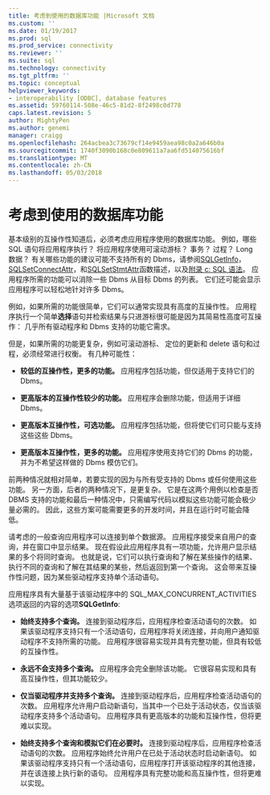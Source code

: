 ```yaml
---
title: 考虑到使用的数据库功能 |Microsoft 文档
ms.custom: ''
ms.date: 01/19/2017
ms.prod: sql
ms.prod_service: connectivity
ms.reviewer: ''
ms.suite: sql
ms.technology: connectivity
ms.tgt_pltfrm: ''
ms.topic: conceptual
helpviewer_keywords:
- interoperability [ODBC], database features
ms.assetid: 59760114-508e-46c5-81d2-8f2498c0d778
caps.latest.revision: 5
author: MightyPen
ms.author: genemi
manager: craigg
ms.openlocfilehash: 264acbea3c73679cf14e9459aea98c0a2a646b0a
ms.sourcegitcommit: 1740f3090b168c0e809611a7aa6fd514075616bf
ms.translationtype: MT
ms.contentlocale: zh-CN
ms.lasthandoff: 05/03/2018
---
```

# <a name="considering-database-features-to-use"></a>考虑到使用的数据库功能
基本级别的互操作性知道后，必须考虑应用程序使用的数据库功能。 例如，哪些 SQL 语句将应用程序执行？ 将应用程序使用可滚动游标？ 事务？ 过程？ Long 数据？ 有关哪些功能的建议可能不支持所有的 Dbms，请参阅[SQLGetInfo](../../../odbc/reference/syntax/sqlgetinfo-function.md)， [SQLSetConnectAttr](../../../odbc/reference/syntax/sqlsetconnectattr-function.md)，和[SQLSetStmtAttr](../../../odbc/reference/syntax/sqlsetstmtattr-function.md)函数描述，以及[附录 c: SQL 语法](../../../odbc/reference/appendixes/appendix-c-sql-grammar.md)。 应用程序所需的功能可以消除一些 Dbms 从目标 Dbms 的列表。 它们还可能会显示应用程序可以轻松地针对许多 Dbms。  
  
 例如，如果所需的功能很简单，它们可以通常实现具有高度的互操作性。 应用程序执行一个简单**选择**语句并检索结果与只进游标很可能是因为其简易性高度可互操作： 几乎所有驱动程序和 Dbms 支持的功能它需求。  
  
 但是，如果所需的功能更复杂，例如可滚动游标、 定位的更新和 delete 语句和过程，必须经常进行权衡。 有几种可能性：  
  
-   **较低的互操作性，更多的功能。** 应用程序包括功能，但仅适用于支持它们的 Dbms。  
  
-   **更高版本的互操作性较少的功能。** 应用程序会删除功能，但适用于详细 Dbms。  
  
-   **更高版本互操作性，可选功能。** 应用程序包括功能，但将使它们可只能与支持这些这些 Dbms。  
  
-   **更高版本互操作性，更多的功能。** 应用程序使用支持它们的 Dbms 的功能，并为不希望这样做的 Dbms 模仿它们。  
  
 前两种情况就相对简单，若要实现的因为与所有受支持的 Dbms 或任何使用这些功能。 另一方面，后者的两种情况下，是更复杂。 它是在这两个用例以检查是否 DBMS 支持的功能和最后一种情况中，只需编写代码以模拟这些功能可能会极少量必需的。 因此，这些方案可能需要更多的开发时间，并且在运行时可能会降低。  
  
 请考虑的一般查询应用程序可以连接到单个数据源。 应用程序接受来自用户的查询，并在窗口中显示结果。 现在假设此应用程序具有一项功能，允许用户显示结果的多个将同时查询。 也就是说，它们可以执行查询和了解在某些操作的结果、 执行不同的查询和了解在其结果的某些，然后返回到第一个查询。 这会带来互操作性问题，因为某些驱动程序支持单个活动语句。  
  
 应用程序具有大量基于该驱动程序中的 SQL_MAX_CONCURRENT_ACTIVITIES 选项返回的内容的选项**SQLGetInfo**:  
  
-   **始终支持多个查询。** 连接到驱动程序后，应用程序检查活动语句的次数。 如果该驱动程序支持只有一个活动语句，应用程序将关闭连接，并向用户通知驱动程序不支持所需的功能。 应用程序很容易实现并具有完整功能，但具有较低的互操作性。  
  
-   **永远不会支持多个查询。** 应用程序会完全删除该功能。 它很容易实现和具有高互操作性，但其功能较少。  
  
-   **仅当驱动程序并支持多个查询。** 连接到驱动程序后，应用程序检查活动语句的次数。 应用程序允许用户启动新语句，当其中一个已处于活动状态，仅当该驱动程序支持多个活动语句。 应用程序具有更高版本的功能和互操作性，但将更难以实现。  
  
-   **始终支持多个查询和模拟它们在必要时。** 连接到驱动程序后，应用程序检查活动语句的次数。 应用程序始终允许用户在已处于活动状态时启动新语句。 如果该驱动程序支持只有一个活动语句，应用程序打开该驱动程序的其他连接，并在该连接上执行新的语句。 应用程序具有完整功能和高互操作性，但将更难以实现。
